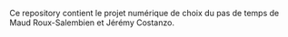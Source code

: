 Ce repository contient le projet numérique de choix du pas de temps de Maud Roux-Salembien et Jérémy Costanzo.
